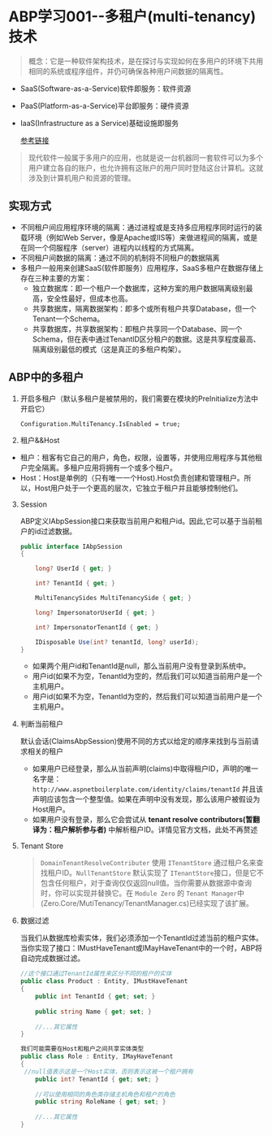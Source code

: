 # ABP学习001--多租户(multi-tenancy)技术

> 概念：它是一种软件架构技术，是在探讨与实现如何在多用户的环境下共用相同的系统或程序组件，并仍可确保各种用户间数据的隔离性。

- SaaS(Software-as-a-Service)软件即服务：软件资源

- PaaS(Platform-as-a-Service)平台即服务：硬件资源

- IaaS(Infrastructure as a Service)基础设施即服务

  [参考链接](http://www.chinacloud.cn/show.aspx?id=19758&cid=18)

> 现代软件一般属于多用户的应用，也就是说一台机器同一套软件可以为多个用户建立各自的账户，也允许拥有这账户的用户同时登陆这台计算机。这就涉及到计算机用户和资源的管理。

## 实现方式

- 不同租户间应用程序环境的隔离：通过进程或是支持多应用程序同时运行的装载环境（例如Web Server，像是Apache或IIS等）来做进程间的隔离，或是在同一个伺服程序（server）进程内以线程的方式隔离。
- 不同租户间数据的隔离：通过不同的机制将不同租户的数据隔离
- 多租户一般用来创建SaaS(软件即服务）应用程序，SaaS多租户在数据存储上存在三种主要的方案：
  - 独立数据库：即一个租户一个数据库，这种方案的用户数据隔离级别最高，安全性最好，但成本也高。
  - 共享数据库，隔离数据架构：即多个或所有租户共享Database，但一个Tenant一个Schema。
  - 共享数据库，共享数据架构：即租户共享同一个Database、同一个Schema，但在表中通过TenantID区分租户的数据。这是共享程度最高、隔离级别最低的模式（这是真正的多租户构架）。


## ABP中的多租户

1. 开启多租户（默认多租户是被禁用的，我们需要在模块的PreInitialize方法中开启它）

    ``Configuration.MultiTenancy.IsEnabled = true;``


2. 租户&&Host

 - 租户：租客有它自己的用户，角色，权限，设置等，并使用应用程序与其他租户完全隔离。多租户应用将拥有一个或多个租户。
 - Host：Host是单例的（只有唯一一个Host).Host负责创建和管理租户。所以，Host用户处于一个更高的层次，它独立于租户并且能够控制他们。

3. Session

    ABP定义IAbpSession接口来获取当前用户和租户id。因此,它可以基于当前租户的id过滤数据。

    ```c#
    public interface IAbpSession
    {

        long? UserId { get; }

        int? TenantId { get; }

        MultiTenancySides MultiTenancySide { get; }

        long? ImpersonatorUserId { get; }

        int? ImpersonatorTenantId { get; }

        IDisposable Use(int? tenantId, long? userId);
    }
    ```
     - 如果两个用户id和TenantId是null，那么当前用户没有登录到系统中。
     - 用户id(如果不为空，TenantId为空的，然后我们可以知道当前用户是一个主机用户。
     - 用户id(如果不为空，TenantId为空的，然后我们可以知道当前用户是一个主机用户。

4. 判断当前租户

    默认会话(ClaimsAbpSession)使用不同的方式以给定的顺序来找到与当前请求相关的租户

    - 如果用户已经登录，那么从当前声明(claims)中取得租户ID，声明的唯一名字是：``http://www.aspnetboilerplate.com/identity/claims/tenantId`` 并且该声明应该包含一个整型值。如果在声明中没有发现，那么该用户被假设为Host用户。
    - 如果用户没有登录，那么它会尝试从 **tenant resolve contributors(暂翻译为：租户解析参与者)** 中解析租户ID。详情见官方文档，此处不再赘述


5. Tenant Store

   > ``DomainTenantResolveContributer`` 使用 ``ITenantStore`` 通过租户名来查找租户ID。``NullTenantStore`` 默认实现了 ``ITenantStore``接口，但是它不包含任何租户，对于查询仅仅返回null值。当你需要从数据源中查询时，你可以实现并替换它。在 ``Module Zero`` 的 ``Tenant Manager``中(Zero.Core/MutiTenancy/TenantManager.cs)已经实现了该扩展。


6. 数据过滤

   当我们从数据库检索实体，我们必须添加一个TenantId过滤当前的租户实体。当你实现了接口：IMustHaveTenant或IMayHaveTenant中的一个时，ABP将自动完成数据过滤。

   ```C#
   //这个接口通过TenantId属性来区分不同的租户的实体
   public class Product : Entity, IMustHaveTenant
   {
       public int TenantId { get; set; }
           
       public string Name { get; set; }
       
       //...其它属性
   }
   ```


   ```C#
   我们可能需要在Host和租户之间共享实体类型
   public class Role : Entity, IMayHaveTenant
   {
   	//null值表示这是一个Host实体，否则表示这被一个租户拥有
       public int? TenantId { get; set; }
       
       //可以使用相同的角色类存储主机角色和租户的角色
       public string RoleName { get; set; }
       
       //...其它属性
   }
   ```

